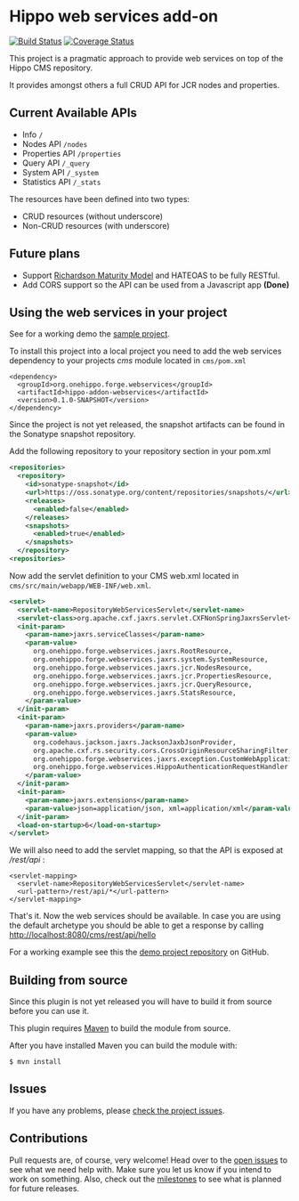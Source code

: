 # Hippo web services add-on

[![Build Status](https://travis-ci.org/jreijn/hippo-addon-webservices.png?branch=master)](https://travis-ci.org/jreijn/hippo-addon-webservices)
[![Coverage Status](https://coveralls.io/repos/jreijn/hippo-addon-webservices/badge.png?branch=master)](https://coveralls.io/r/jreijn/hippo-addon-webservices?branch=master)

This project is a pragmatic approach to provide web services on top of the Hippo CMS repository.

It provides amongst others a full CRUD API for JCR nodes and properties.

## Current Available APIs

+ Info ```/```
+ Nodes API ```/nodes```
+ Properties API ```/properties```
+ Query API ```/_query```
+ System API ```/_system```
+ Statistics API ```/_stats```

The resources have been defined into two types:

+ CRUD resources (without underscore)
+ Non-CRUD resources (with underscore)

## Future plans

+ Support [Richardson Maturity Model](http://martinfowler.com/articles/richardsonMaturityModel.html) and HATEOAS to be fully RESTful.
+ Add CORS support so the API can be used from a Javascript app __(Done)__

## Using the web services in your project

See for a working demo the [sample project](https://github.com/jreijn/hippo-addon-webservices-demo).


To install this project into a local project you need to add the web services dependency to your projects _cms_ module located in ```cms/pom.xml```

```
<dependency>
  <groupId>org.onehippo.forge.webservices</groupId>
  <artifactId>hippo-addon-webservices</artifactId>
  <version>0.1.0-SNAPSHOT</version>
</dependency>
```

Since the project is not yet released, the snapshot artifacts can be found in the Sonatype snapshot repository.

Add the following repository to your repository section in your pom.xml

``` xml
<repositories>
  <repository>
    <id>sonatype-snapshot</id>
    <url>https://oss.sonatype.org/content/repositories/snapshots/</url>
    <releases>
      <enabled>false</enabled>
    </releases>
    <snapshots>
      <enabled>true</enabled>
    </snapshots>
  </repository>
<repositories>
```

Now add the servlet definition to your CMS web.xml located in ```cms/src/main/webapp/WEB-INF/web.xml```.

``` xml
<servlet>
  <servlet-name>RepositoryWebServicesServlet</servlet-name>
  <servlet-class>org.apache.cxf.jaxrs.servlet.CXFNonSpringJaxrsServlet</servlet-class>
  <init-param>
    <param-name>jaxrs.serviceClasses</param-name>
    <param-value>
      org.onehippo.forge.webservices.jaxrs.RootResource,
      org.onehippo.forge.webservices.jaxrs.system.SystemResource,
      org.onehippo.forge.webservices.jaxrs.jcr.NodesResource,
      org.onehippo.forge.webservices.jaxrs.jcr.PropertiesResource,
      org.onehippo.forge.webservices.jaxrs.jcr.QueryResource,
      org.onehippo.forge.webservices.jaxrs.StatsResource,
    </param-value>
  </init-param>
  <init-param>
    <param-name>jaxrs.providers</param-name>
    <param-value>
      org.codehaus.jackson.jaxrs.JacksonJaxbJsonProvider,
      org.apache.cxf.rs.security.cors.CrossOriginResourceSharingFilter,
      org.onehippo.forge.webservices.jaxrs.exception.CustomWebApplicationExceptionMapper,
      org.onehippo.forge.webservices.HippoAuthenticationRequestHandler
    </param-value>
  </init-param>
  <init-param>
    <param-name>jaxrs.extensions</param-name>
    <param-value>json=application/json, xml=application/xml</param-value>
  </init-param>
  <load-on-startup>6</load-on-startup>
</servlet>
```

We will also need to add the servlet mapping, so that the API is exposed at _/rest/api_ :


```
<servlet-mapping>
  <servlet-name>RepositoryWebServicesServlet</servlet-name>
  <url-pattern>/rest/api/*</url-pattern>
</servlet-mapping>
```

That's it. Now the web services should be available. In case you are using the default archetype you should be able to get
a response by calling [http://localhost:8080/cms/rest/api/hello](http://localhost:8080/cms/rest/api/hello)

For a working example see this the [demo project repository](https://github.com/jreijn/hippo-addon-webservices-demo) on GitHub.

## <a name="source"></a>Building from source

Since this plugin is not yet released you will have to build it from source before you can use it.

This plugin requires [Maven](http://maven.apache.org) to build the module from source.

After you have installed Maven you can build the module with:

```
$ mvn install
```


## Issues

If you have any problems, please [check the project issues](https://github.com/jreijn/hippo-addon-webservices/issues).

## Contributions

Pull requests are, of course, very welcome! Head over to the [open issues](https://github.com/jreijn/hippo-addon-webservices/issues) to see what we need help with. Make sure you let us know if you intend to work on something. Also, check out the [milestones](https://github.com/jreijn/hippo-addon-webservices/issues/milestones) to see what is planned for future releases.
